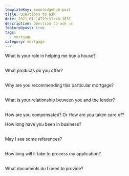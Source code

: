 ```yaml
---
templateKey: knowledgehub-post
title: Questions to ask
date: 2021-01-14T19:31:40.163Z
description: Question to ask us
featuredpost: true
tags:
  - mortgage
category: mortgage
---
```

What is your role in helping me buy a house?

\
What products do you offer?

\
Why are you recommending this particular mortgage?

\
What is your relationship between you and the lender?

\
How are you compensated? Or How are you taken care of? 


How long have you been in business?

\
May I see some references?

\
How long will it take to process my application?

\
What documents do I need to provide?
